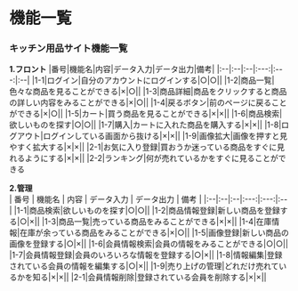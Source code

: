 # 機能一覧
### キッチン用品サイト機能一覧
**1.フロント**
|番号|機能名|内容|データ入力|データ出力|備考|
|:--|:--|:--|:---:|:---:|:--|
|1-1|ログイン|自分のアカウントにログインする|○|○||
|1-2|商品一覧|色々な商品を見ることができる|×|○||
|1-3|商品詳細|商品をクリックすると商品の詳しい内容をみることができる|×|○||
|1-4|戻るボタン|前のページに戻ることができる|×|○||
|1-5|カート|買う商品を見ることができる|×|×||
|1-6|商品検索|欲しいものを探す|○|○||
|1-7|購入|カートに入れた商品を購入する|×|×||
|1-8|ログアウト|ログインしている画面から抜ける|×|×||
|1-9|画像拡大|画像を押すと見やすく拡大する|×|×||
|2-1|お気に入り登録|買おうか迷っている商品をすぐに見れるようにする|×|×||
|2-2|ランキング|何が売れているかをすぐに見ることができる

 **2.管理**<br>
 | 番号 | 機能名 | 内容 | データ入力 | データ出力 | 備考 |
 |:--|:--|:--|:---:|:---:|:--|
 |1-1|商品検索|欲しいものを探す|○|○||
 |1-2|商品情報登録|新しい商品を登録する|○|×||
 |1-3|商品一覧|売っている商品をみることができる|×|×||
 |1-4|在庫情報|在庫が余っている商品をみることができる|×|○||
 |1-5|画像登録|新しい商品の画像を登録する|○|×||
 |1-6|会員情報検索|会員の情報をみることができる|○|○||
 |1-7|会員情報登録|会員のいろいろな情報を登録する|○|×||
 |1-8|情報編集|登録されている会員の情報を編集する|○|×||
 |1-9|売り上げの管理|どれだけ売れているかを知る|×|×||
 |2-1|会員情報削除|登録されている会員を削除する|×|×||
 
 
